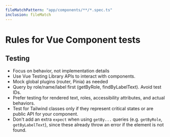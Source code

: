 ```yaml
---
fileMatchPattern: "app/components/**/*.spec.ts"
inclusion: fileMatch
---
```

# Rules for Vue Component tests

## Testing

- Focus on behavior, not implementation details
- Use Vue Testing Library APIs to interact with components.
- Mock global plugins (router, Pinia) as needed
- Query by role/name/label first (getByRole, findByLabelText). Avoid test IDs.
- Prefer testing for rendered text, roles, accessibility attributes, and actual behaviors.
- Test for Tailwind classes only if they represent critical states or are public API for your component.
- Don't add an extra `expect` when using `getBy...` queries (e.g. `getByRole`, `getByLabelText`), since these already throw an error if the element is not found.
